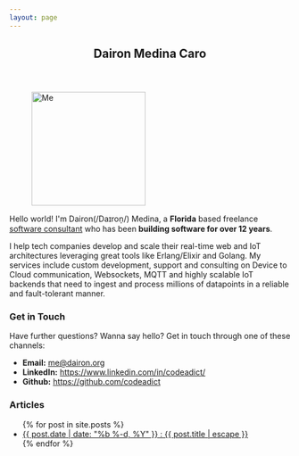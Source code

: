 ```yaml
---
layout: page
---
```


<header>
  <h2>Dairon Medina Caro</h2>
</header>


<p>
<div class="photo"><figure><img src="{{ site.url }}/imgs/photo.png" alt="Me" sizes="(max-width: 204px) 100vw, 204px" width="204" height="204"></figure></div>
Hello world! I'm Dairon(/Daɪron̩/) Medina, a <b>Florida</b> based freelance <a href="https://redclawtech.com">software consultant</a> who has been <b>building software for over 12 years</b>.
</p>
<p>
 I help tech companies develop and scale their real-time web and IoT architectures leveraging great tools like Erlang/Elixir and Golang. My services include custom development, support and consulting on Device to Cloud communication, Websockets, MQTT and highly scalable IoT backends that need to ingest and process millions of datapoints in a reliable and fault-tolerant manner.
</p>

<h3 id="contact-info">Get in Touch</h3>
Have further questions? Wanna say hello? Get in touch through one of these channels:
<ul class="contact">
<li><strong>Email:</strong> <a href="mailto:me@dairon.org">me@dairon.org</a></li>
<li><strong>LinkedIn:</strong> <a href="https://www.linkedin.com/in/codeadict/">https://www.linkedin.com/in/codeadict/</a></li>
<li><strong>Github:</strong> <a href="https://github.com/codeadict">https://github.com/codeadict</a></li>
</ul>

<h3 id="articles">Articles</h3>
<ul>
{% for post in site.posts %}
<li>
<a class="text-gray-dark" href="{{ post.url | relative_url }}">
{{ post.date | date: "%b %-d, %Y" }} : {{ post.title | escape }}
</a>
</li>
{% endfor %}
</ul>